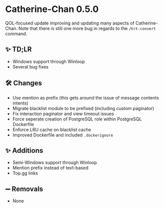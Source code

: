 # Catherine-Chan 0.5.0

QOL-focused update improving and updating many aspects of Catherine-Chan.
Note that there is still one more bug in regards to the `/hrt-convert` command.

## ✨ TD;LR

- Windows support through Winloop
- Several bug fixes

## 🛠️ Changes

- Use mention as prefix (this gets around the issue of message contents intents)
- Migrate blacklist module to be prefixed (including custom paginator)
- Fix interaction paginator and view timeout issues
- Force seperate creation of PostgreSQL role within PostgreSQL Dockerfile
- Enforce LRU cache on blacklist cache
- Improved Dockerfile and included `.dockerignore`

## ✨ Additions

- Semi-Windows support through Winloop
- Mention prefix instead of text-based
- Top.gg links

## ➖ Removals

- None
